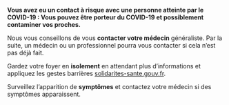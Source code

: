 **Vous avez eu un contact à risque avec une personne atteinte par le COVID-19 : Vous pouvez être porteur du COVID-19 et possiblement contaminer vos proches.**

Nous vous conseillons de vous **contacter votre
médecin** généraliste.
Par la suite, un médecin ou un professionnel pourra vous
contacter si cela n’est pas déjà fait.

Gardez votre foyer en **isolement** en attendant plus d’informations
et appliquez les gestes barrières
[solidarites-sante.gouv.fr](https://solidarites-sante.gouv.fr/soins-et-maladies/maladies/maladies-infectieuses/coronavirus/tout-savoir-sur-le-covid-19/article/comment-se-proteger-du-coronavirus-covid-19).

Surveillez l’apparition de **symptômes** et contactez votre médecin si des symptômes apparaissent.
